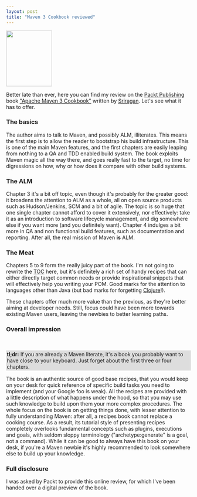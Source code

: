 ```yaml
---
layout: post
title: "Maven 3 Cookbook reviewed"
---
```

<a href="http://www.packtpub.com/apache-maven-3-0-cookbook/book"><img class="aligncenter size-full wp-image-399" title="Apache Maven 3 Cookbook" src="http://www.skuro.tk/wp-content/uploads/2011/09/Apache-Maven-3-Cookbook.png" alt="" width="125" height="152" /></a>

Better late than ever, here you can find my review on the <a href="http://www.google.nl/url?sa=t&rct=j&q=packt&source=web&cd=1&ved=0CCkQFjAA&url=http%3A%2F%2Fwww.packtpub.com%2F&ei=2VbCTq6qHsjs-gbEzZD_DQ&usg=AFQjCNE3QDtLQQneLEduZpKvWcyN8Bp3kg&sig2=AHMqZnDXQwCV5prbVMayGQ">Packt Publishing</a> book <a href="http://www.packtpub.com/apache-maven-3-0-cookbook/book">"Apache Maven 3 Cookbook"</a> written by <a href="http://srirangan.net/">Sriragan</a>. Let's see what it has to offer.

<h3>The basics</h3>
The author aims to talk to Maven, and possibly <span title="Application Lifecycle Management">ALM</span>, illiterates. This means the first step is to allow the reader to bootstrap his build infrastructure. This is one of the main Maven features, and the first chapters are easily leaping from nothing to a QA and TDD enabled build system. The book exploits Maven magic all the way there, and goes really fast to the target, no time for digressions on how, why or how does it compare with other build systems.

<h3>The ALM</h3>
Chapter 3 it's a bit off topic, even though it's probably for the greater good: it broadens the attention to ALM as a whole, all on open source products such as Hudson/Jenkins, SCM and a bit of agile. The topic is so huge that one single chapter cannot afford to cover it extensively, nor effectively: take it as an introduction to software lifecycle management, and dig somewhere else if you want more (and you definitely want). Chapter 4 indulges a bit more in QA and non functional build features, such as documentation and reporting. After all, the real mission of Maven <strong>is</strong> ALM.

<h3>The Meat</h3>
Chapters 5 to 9 form the really juicy part of the book. I'm not going to rewrite the <a href="http://www.packtpub.com/toc/apache-maven-3-cookbook-table-contents">TOC</a> here, but it's definitely a rich set of handy recipes that can either directly target common needs or provide inspirational snippets that will effectively help you writing your POM. Good marks for the attention to languages other than Java (but bad marks for forgetting <a href="https://github.com/talios/clojure-maven-plugin">Clojure</a>!).

These chapters offer much more value than the previous, as they're better aiming at developer needs. Still, focus could have been more towards existing Maven users, leaving the newbies to better learning paths.

<h3>Overall impression</h3>

<br />

<p style="background-color: #ddd; padding: 2px"><strong>tl;dr:</strong> If you are already a Maven literate, it's a book you probably want to have close to your keyboard. Just forget about the first three or four chapters.
</p>


The book is an authentic source of good base recipes, that you would keep on your desk for quick reference of specific build tasks you need to implement (and your Google foo is weak). All the recipes are provided with a little description of what happens under the hood, so that you may use such knowledge to build upon them your more complex procedures. The whole focus on the book is on getting things done, with
lesser attention to fully understanding Maven: after all, a recipes book cannot replace a cooking course. As a result, its tutorial style of presenting recipes completely overlooks fundamental concepts such as plugins, executions and goals, with seldom sloppy terminology ("archetype:generate" is a goal, not a command). While it can be good to always have this book on your desk, if you're a Maven newbie it's highly recommended to look somewhere else to build up your knowledge.

<h3>Full disclosure</h3>
I was asked by Packt to provide this online review, for which I've been handed over a digital preview of the book.